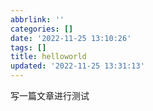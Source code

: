 ```yaml
---
abbrlink: ''
categories: []
date: '2022-11-25 13:10:26'
tags: []
title: helloworld
updated: '2022-11-25 13:31:13'
---
```

写一篇文章进行测试

![]()
